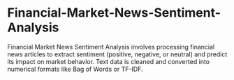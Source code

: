 # Financial-Market-News-Sentiment-Analysis
Financial Market News Sentiment Analysis involves processing financial news articles to extract sentiment (positive, negative, or neutral) and predict its impact on market behavior. Text data is cleaned and converted into numerical formats like Bag of Words or TF-IDF. 

